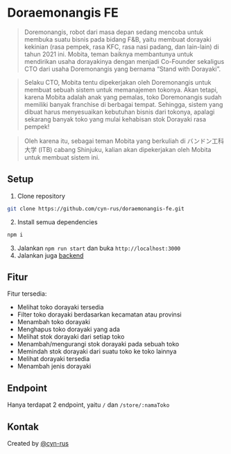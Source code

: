 # Doraemonangis FE
> Doremonangis, robot dari masa depan sedang mencoba untuk membuka suatu bisnis pada bidang F&B, yaitu membuat dorayaki kekinian (rasa pempek, rasa KFC, rasa nasi padang, dan lain-lain) di tahun 2021 ini. Mobita, teman baiknya membantunya untuk mendirikan usaha dorayakinya dengan menjadi Co-Founder sekaligus CTO dari usaha Doremonangis yang bernama “Stand with Dorayaki”.

> Selaku CTO, Mobita tentu dipekerjakan oleh Doremonangis untuk membuat sebuah sistem untuk memanajemen tokonya. Akan tetapi, karena Mobita adalah anak yang pemalas, toko Doremonangis sudah memiliki banyak franchise di berbagai tempat. Sehingga, sistem yang dibuat harus menyesuaikan kebutuhan bisnis dari tokonya, apalagi sekarang banyak toko yang mulai kehabisan stok Dorayaki rasa pempek!

> Oleh karena itu, sebagai teman Mobita yang berkuliah di バンドン工科大学 (ITB) cabang Shinjuku, kalian akan dipekerjakan oleh Mobita untuk membuat sistem ini.

## Setup
1. Clone repository
```sh
git clone https://github.com/cyn-rus/doraemonangis-fe.git
```
2. Install semua dependencies
```sh
npm i
```
3. Jalankan `npm run start` dan buka `http://localhost:3000`
4. Jalankan juga [backend](https://github.com/cyn-rus/doraemonangis-be)

## Fitur
Fitur tersedia:
* Melihat toko dorayaki tersedia
* Filter toko dorayaki berdasarkan kecamatan atau provinsi
* Menambah toko dorayaki
* Menghapus toko dorayaki yang ada
* Melihat stok dorayaki dari setiap toko
* Menambah/mengurangi stok dorayaki pada sebuah toko
* Memindah stok dorayaki dari suatu toko ke toko lainnya
* Melihat dorayaki tersedia
* Menambah jenis dorayaki

## Endpoint
Hanya terdapat 2 endpoint, yaitu `/` dan `/store/:namaToko`

## Kontak
Created by [@cyn-rus](https://github.com/cyn-rus)
